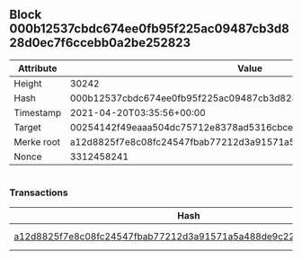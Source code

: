 ## Block 000b12537cbdc674ee0fb95f225ac09487cb3d828d0ec7f6ccebb0a2be252823

Attribute | Value
--- | ---
Height | 30242
Hash | 000b12537cbdc674ee0fb95f225ac09487cb3d828d0ec7f6ccebb0a2be252823
Timestamp | 2021-04-20T03:35:56+00:00
Target | 00254142f49eaaa504dc75712e8378ad5316cbcead634704b3734b6271167cc4
Merke root | a12d8825f7e8c08fc24547fbab77212d3a91571a5a488de9c222b3fccf336719
Nonce | 3312458241

```

```

### Transactions

Hash | Amount
--- | ---
[a12d8825f7e8c08fc24547fbab77212d3a91571a5a488de9c222b3fccf336719](a12d8825f7e8c08fc24547fbab77212d3a91571a5a488de9c222b3fccf336719.md) | 10.00000000 SKEPTI 
